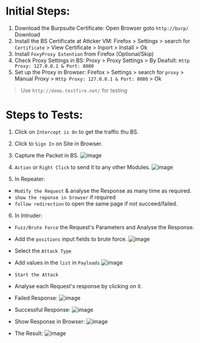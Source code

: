 # Initial Steps:

1. Download the Burpsuite Certificate: Open Browser goto `http://burp/` Download
2. Install the BS Certificate at Attcker VM: Firefox > Settings > search for `Certificate` > View Certificate > Inport > Install > Ok
3. Install `FoxyProxy Extention` from Firefox (Optional/Skip)
4. Check Proxy Settings in BS: Proxy > Proxy Settings > By Deafult: `Http Proxy: 127.0.0.1 & Port: 8080`
5. Set up the Proxy in Browser: Firefox > Settings > search for `proxy` > Manual Proxy > `Http Proxy: 127.0.0.1 & Port: 8080` > Ok

> Use `http://demo.testfire.net/` for testing

# Steps to Tests:
1. Click on `Intercept is On` to get the traffic thu BS.
2. Click to `Sign In` on Site in Browser.
3. Capture the Packet in BS.
![image](https://github.com/user-attachments/assets/bc403516-19fb-40da-bd95-4515046071a0)

4. `Action` or `Right Click` to send it to any other Modules.
![image](https://github.com/user-attachments/assets/1d4e8362-f6ca-4a7e-ab8a-da89455c6442)

5. In Repeater:
- `Modify the Request` & analyse the Response as many time as required.
- `show the reponse in browser` if required
- `follow redirection` to open the same page if not succeed/failed.

6. In Intruder:
- `Fuzz/Brute Force` the Request's Parameters and Analyse the Response.
- Add the `positions` input fields to brute force.
![image](https://github.com/user-attachments/assets/8d23694d-28e4-4e1b-8f90-37820bc08110)

- Select the `Attack Type`
- Add values in the `list` in `Payloads`
![image](https://github.com/user-attachments/assets/dac6af5d-055b-4ee0-b1fd-de79042fc1eb)

- `Start the Attack`
- Analyse each Request's response by clicking on it.
- Failed Response:
![image](https://github.com/user-attachments/assets/798d7de0-7a19-471d-9a99-d5eb0bdb022a)

- Successful Response:
![image](https://github.com/user-attachments/assets/ee11e336-73d9-4dc9-a145-39f7c4f747dd)

- Show Response in Browser:
![image](https://github.com/user-attachments/assets/79dc40e0-674d-4e1e-8c8f-bb50bb6f864b)

- The Result:
![image](https://github.com/user-attachments/assets/39ab7654-1ce9-481b-8756-d984dd01dbdd)


